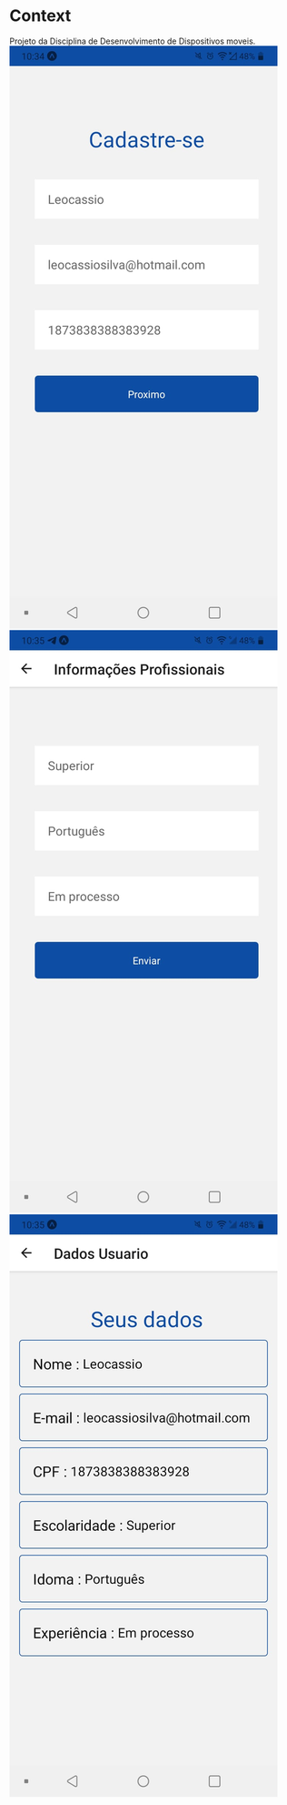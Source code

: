 # Context

Projeto da Disciplina de Desenvolvimento de Dispositivos moveis.
![Home](https://github.com/leocassiosilva/context/blob/main/tela3.jpeg)
![Informações Pessoais](https://github.com/leocassiosilva/context/blob/main/tela2.jpeg)
![Informações](https://github.com/leocassiosilva/context/blob/main/tela1.jpeg)
